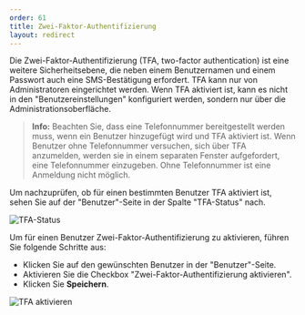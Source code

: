 ```yaml
---
order: 61
title: Zwei-Faktor-Authentifizierung
layout: redirect
---
```

Die Zwei-Faktor-Authentifizierung (TFA, two-factor authentication) ist eine weitere Sicherheitsebene, die neben einem Benutzernamen und einem Passwort auch eine SMS-Bestätigung erfordert. TFA kann nur von Administratoren eingerichtet werden. Wenn TFA aktiviert ist, kann es nicht in den "Benutzereinstellungen" konfiguriert werden, sondern nur über die Administrationsoberfläche.

> **Info:** Beachten Sie, dass eine Telefonnummer bereitgestellt werden muss, wenn ein Benutzer hinzugefügt wird und TFA aktiviert ist. Wenn Benutzer ohne Telefonnummer versuchen, sich über TFA anzumelden, werden sie in einem separaten Fenster aufgefordert, eine Telefonnummer einzugeben. Ohne Telefonnummer ist eine Anmeldung nicht möglich.

Um nachzuprüfen, ob für einen bestimmten Benutzer TFA aktiviert ist, sehen Sie auf der "Benutzer"-Seite in der Spalte "TFA-Status" nach.

![TFA-Status](/guides/images/users-guide/TFAStatus.png)

Um für einen Benutzer Zwei-Faktor-Authentifizierung zu aktivieren, führen Sie folgende Schritte aus:

*   Klicken Sie auf den gewünschten Benutzer in der "Benutzer"-Seite.
*   Aktivieren Sie die Checkbox "Zwei-Faktor-Authentifizierung aktivieren".
*   Klicken Sie **Speichern**.

![TFA aktivieren](/guides/images/users-guide/enabletfa.png)
